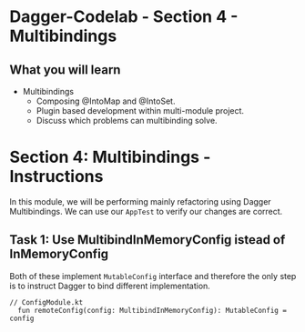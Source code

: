 # Dagger-Codelab - Section 4 - Multibindings

## What you will learn
- Multibindings
  - Composing @IntoMap and @IntoSet.
  - Plugin based development within multi-module project.
  - Discuss which problems can multibinding solve.

# Section 4: Multibindings - Instructions
In this module, we will be performing mainly refactoring using Dagger Multibindings. We can use our `AppTest` to verify our changes are correct.

## Task 1: Use MultibindInMemoryConfig istead of InMemoryConfig
Both of these implement `MutableConfig` interface and therefore the only step is to instruct Dagger to bind different implementation.

```
// ConfigModule.kt
  fun remoteConfig(config: MultibindInMemoryConfig): MutableConfig = config
```


